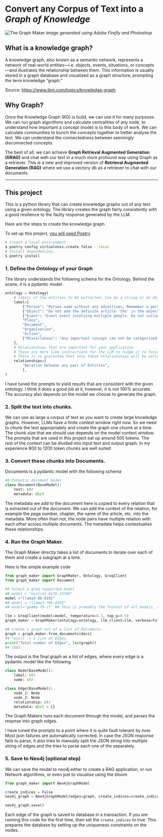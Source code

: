 # Convert any Corpus of Text into a _Graph of Knowledge_

![The Graph Maker](./assets/GraphMaker.png)
_Image generated using Adobe Firefly and Photoshop_

## What is a knowledge graph?

A knowledge graph, also known as a semantic network, represents a network of real-world entities—i.e. objects, events, situations, or concepts—and illustrates the relationship between them. This information is usually stored in a graph database and visualized as a graph structure, prompting the term knowledge “graph.”

Source: https://www.ibm.com/topics/knowledge-graph

## Why Graph?

Once the Knowledge Graph (KG) is build, we can use it for many purposes. We can run graph algorithms and calculate centralities of any node, to understand how important a concept (node) is to this body of work. We can calculate communities to bunch the concepts together to better analyse the text. We can understand the connectedness between seemingly disconnected concepts.

The best of all, we can achieve **Graph Retrieval Augmented Generation (GRAG)** and chat with our text in a much more profound way using Graph as a retriever. This is a new and improved version of **Retrieval Augmented Generation (RAG)** where we use a vectory db as a retriever to chat with our documents.

---

## This project

This is a python library that can create knowledge graphs out of any text using a given ontology. The library creates the graph fairly consistently with a good resilience to the faulty response generated by the LLM.

Here are the steps to create the knowledge graph.

To set up this project, [you will need Poetry](https://python-poetry.org/docs/configuration/)

```zsh
# Create a local environment
$ poetry config virtualenvs.create false --local
# Install dependencies.
$ poetry install
```

### 1. Define the Ontology of your Graph

The library understands the following schema for the Ontology. Behind the scene, it is a pydantic model.

```python
ontology = Ontology(
    # labels of the entities to be extracted. Can be a string or an object, like the following.
    label=[
        {"Person": "Person name without any adjectives, Remember a person may be references by their name or using a pronoun"},
        {"Object": "Do not add the definite article 'the' in the object name"},
        {"Event": "Event event involving multiple people. Do not include qualifiers or verbs like gives, leaves, works etc."},
        "Place",
        "Document",
        "Organisation",
        "Action",
        {"Miscellanous": "Any important concept can not be categorised with any other given label"},
    ],
    # Relationships that are important for your application.
    # These are more like instructions for the LLM to nudge it to focus on specific relationships.
    # There is no guarentee that only these relationships will be extracted, but some models do a good job overall at sticking to these relations.
    relationships=[
        "Relation between any pair of Entities",
        ],
)
```

I have tuned the prompts to yield results that are consistent with the given ontology. I think it does a good job at it, however, it is not 100% accurate. The accuracy also depends on the model we choose to generate the graph.

### 2. Split the text into chunks.

We can use as large a corpus of text as you want to create large knowledge graphs. However, LLMs have a finite context window right now. So we need to chunk the text appropriately and create the graph one chumk at a time. The chunk size that we should use depends on the model context window. The prompts that are used in this project eat up around 500 tokens. The rest of the context can be divided into input text and output graph. In my experience 800 to 1200 token chunks are well suited.

### 3. Convert these chunks into Documents.

Documents is a pydantic model with the following schema

```python
## Pydantic document model
class Document(BaseModel):
    text: str
    metadata: dict
```

The metadata we add to the document here is copied to every relation that is extracted out of the document.
We can add the context of the relation, for example the page number, chapter, the name of the article, etc. into the metadata. More often than not, the node pairs have multiple relation with each other across multiple documents. The metadata helps contextualise these relationships.

### 4. Run the Graph Maker.

The Graph Maker directly takes a list of documents to iterate over each of them and create a subgraph at a time.

Here is the simple example code

```python
from graph_maker import GraphMaker, Ontology, GroqClient
from graph_maker import Document

## Select a groq supported model
## model = "mixtral-8x7b-32768"
model ="llama3-8b-8192"
## model = "llama3-70b-8192"
## model="gemma-7b-it" ## This is probably the fastest of all models, though a tad inaccurate.

llm = GroqClient(model=model, temperature=0.1, top_p=0.5)
graph_maker = GraphMaker(ontology=ontology, llm_client=llm, verbose=False)

## create a graph out of a list of Documents.
graph = graph_maker.from_documents(docs)
## result -> a list of Edges.
print("Total number of Edges", len(graph))
## 1503
```

The output is the final graph as a list of edges, where every edge is a pydantic model like the following.

```python
class Node(BaseModel):
    label: str
    name: str

class Edge(BaseModel):
    node_1: Node
    node_2: Node
    relationship: str
    metadata: dict = {}
```

The Graph Makers runs each document through the model, and parses the respnse into graph edges.

I have tuned the prompts to a point where it is quite fault tolerant by now. Most json failures are automatically corrected. In case the JSON response fails to parse, it also tries to manually split the JSON string into multiple string of edges and the tries to parse each one of the separately.

### 5. Save to Neo4j (optional step)

We can save the model to neo4j either to create a RAG application, or run Network algorithms, or even just to visualise using the bloom

```python
from graph_maker import Neo4jGraphModel

create_indices = False
neo4j_graph = Neo4jGraphModel(edges=graph, create_indices=create_indices)

neo4j_graph.save()

```

Each edge of the graph is saved to database in a transaction. If you are running this code for the first time, then set the `create_indices` to true. This prepares the database by setting up the uniqueness constraints on the nodes.
